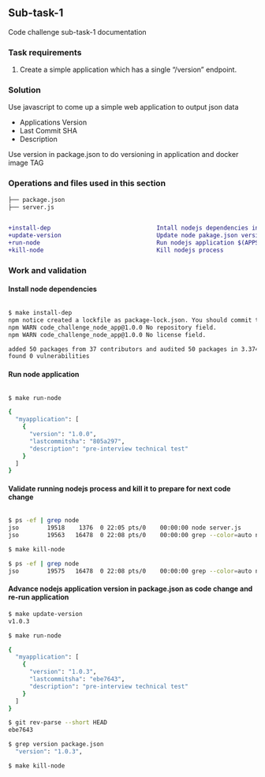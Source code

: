 ## Sub-task-1
Code challenge sub-task-1 documentation

### Task requirements

1. Create a simple application which has a single “/version” endpoint.

### Solution

Use javascript to come up a simple web application to output json data
* Applications Version
* Last Commit SHA
* Description 

Use version in package.json to do versioning in application and docker image TAG

### Operations and files used in this section

```diff
├── package.json
├── server.js


+install-dep                              Intall nodejs dependencies in package.json
+update-version                           Update node pakage.json version in package.json
+run-node                                 Run nodejs application $(APPS)
+kill-node                                Kill nodejs process
```

### Work and validation 

#### Install node dependencies
```bash

$ make install-dep
npm notice created a lockfile as package-lock.json. You should commit this file.
npm WARN code_challenge_node_app@1.0.0 No repository field.
npm WARN code_challenge_node_app@1.0.0 No license field.

added 50 packages from 37 contributors and audited 50 packages in 3.374s
found 0 vulnerabilities
```

#### Run node application
```bash

$ make run-node

{
  "myapplication": [
    {
      "version": "1.0.0",
      "lastcommitsha": "805a297",
      "description": "pre-interview technical test"
    }
  ]
}
```

#### Validate running nodejs process and kill it to prepare for next code change
```bash

$ ps -ef | grep node
jso        19518    1376  0 22:05 pts/0    00:00:00 node server.js
jso        19563   16478  0 22:08 pts/0    00:00:00 grep --color=auto node

$ make kill-node

$ ps -ef | grep node
jso        19575   16478  0 22:08 pts/0    00:00:00 grep --color=auto node
```

#### Advance nodejs application version in package.json as code change and re-run application
```bash
$ make update-version
v1.0.3

$ make run-node

{
  "myapplication": [
    {
      "version": "1.0.3",
      "lastcommitsha": "ebe7643",
      "description": "pre-interview technical test"
    }
  ]
}

$ git rev-parse --short HEAD
ebe7643

$ grep version package.json
  "version": "1.0.3",

$ make kill-node
```

